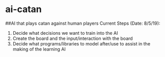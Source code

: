 # ai-catan
##AI that plays catan against human players
Current Steps (Date: 8/5/19):
  1. Decide what decisions we want to train into the AI
  2. Create the board and the input/interaction with the board
  3. Decide what programs/libraries to model after/use to assist in the making of the learning AI
